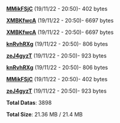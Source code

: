 [**MMikFSjC**](/data/MMikFSjC.txt) (19/11/22 - 20:50)- 402 bytes

[**XMBKfwcA**](/data/XMBKfwcA.txt) (19/11/22 - 20:50)- 6697 bytes

[**XMBKfwcA**](/data/XMBKfwcA.txt) (19/11/22 - 20:50)- 6697 bytes

[**knRvhRXg**](/data/knRvhRXg.txt) (19/11/22 - 20:50)- 806 bytes

[**zeJ4gyzT**](/data/zeJ4gyzT.txt) (19/11/22 - 20:50)- 923 bytes

[**knRvhRXg**](/data/knRvhRXg.txt) (19/11/22 - 20:50)- 806 bytes

[**MMikFSjC**](/data/MMikFSjC.txt) (19/11/22 - 20:50)- 402 bytes

[**zeJ4gyzT**](/data/zeJ4gyzT.txt) (19/11/22 - 20:50)- 923 bytes

**Total Datas**: 3898

**Total Size**: 21.36 MB / 21.4 MB